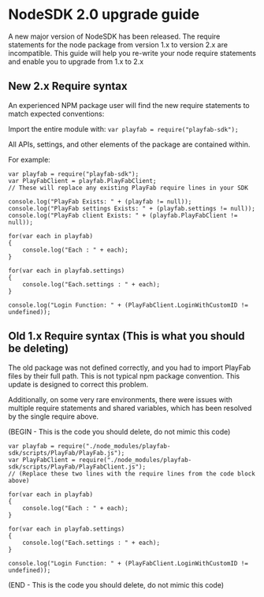 # NodeSDK 2.0 upgrade guide

A new major version of NodeSDK has been released. The require statements for the node package from version 1.x to version 2.x are incompatible. This guide will help you re-write your node require statements and enable you to upgrade from 1.x to 2.x

## New 2.x Require syntax

An experienced NPM package user will find the new require statements to match expected conventions:

Import the entire module with: `var playfab = require("playfab-sdk");`

All APIs, settings, and other elements of the package are contained within.

For example:

```
var playfab = require("playfab-sdk");
var PlayFabClient = playfab.PlayFabClient;
// These will replace any existing PlayFab require lines in your SDK

console.log("PlayFab Exists: " + (playfab != null));
console.log("PlayFab settings Exists: " + (playfab.settings != null));
console.log("PlayFab client Exists: " + (playfab.PlayFabClient != null));

for(var each in playfab)
{
    console.log("Each : " + each);
}

for(var each in playfab.settings)
{
    console.log("Each.settings : " + each);
}

console.log("Login Function: " + (PlayFabClient.LoginWithCustomID != undefined));
```

## Old 1.x Require syntax (This is what you should be deleting)

The old package was not defined correctly, and you had to import PlayFab files by their full path. This is not typical npm package convention. This update is designed to correct this problem.

Additionally, on some very rare environments, there were issues with multiple require statements and shared variables, which has been resolved by the single require above.

(BEGIN - This is the code you should delete, do not mimic this code)

```
var playfab = require("./node_modules/playfab-sdk/scripts/PlayFab/PlayFab.js");
var PlayFabClient = require("./node_modules/playfab-sdk/scripts/PlayFab/PlayFabClient.js");
// (Replace these two lines with the require lines from the code block above)

for(var each in playfab)
{
    console.log("Each : " + each);
}

for(var each in playfab.settings)
{
    console.log("Each.settings : " + each);
}

console.log("Login Function: " + (PlayFabClient.LoginWithCustomID != undefined));
```

(END - This is the code you should delete, do not mimic this code)
